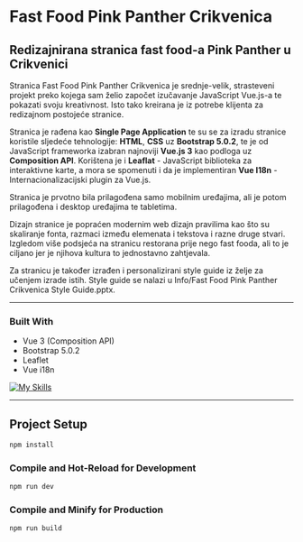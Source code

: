 # Fast Food Pink Panther Crikvenica

## Redizajnirana stranica fast food-a Pink Panther u Crikvenici

Stranica Fast Food Pink Panther Crikvenica je srednje-velik, strasteveni projekt preko kojega sam želio započet izučavanje JavaScript Vue.js-a te pokazati svoju kreativnost. Isto tako kreirana je iz potrebe klijenta za redizajnom postojeće stranice.

Stranica je rađena kao **Single Page Application** te su se za izradu stranice koristile sljedeće tehnologije: **HTML**, **CSS** uz **Bootstrap 5.0.2**, te je od JavaScript frameworka izabran najnoviji **Vue.js 3** kao podloga uz **Composition API**. Korištena je i **Leaflat** - JavaScript biblioteka za interaktivne karte, a mora se spomenuti i da je implementiran **Vue I18n** - Internacionalizacijski plugin za Vue.js.

Stranica je prvotno bila prilagođena samo mobilnim uređajima, ali je potom prilagođena i desktop uređajima te tabletima.

Dizajn stranice je popraćen modernim web dizajn pravilima kao što su skaliranje fonta, razmaci između elemenata i tekstova i razne druge stvari. Izgledom više podsjeća na stranicu restorana prije nego fast fooda, ali to je ciljano jer je njihova kultura to jednostavno zahtjevala.

Za stranicu je također izrađen i personalizirani style guide iz želje za učenjem izrade istih. Style guide se nalazi u Info/Fast Food Pink Panther Crikvenica Style Guide.pptx.

---

### Built With

- Vue 3 (Composition API)
- Bootstrap 5.0.2
- Leaflet
- Vue i18n

[![My Skills](https://skills.thijs.gg/icons?i=html,css,js,vue,bootstrap)](https://skills.thijs.gg)

---

## Project Setup

```sh
npm install
```

### Compile and Hot-Reload for Development

```sh
npm run dev
```

### Compile and Minify for Production

```sh
npm run build
```

